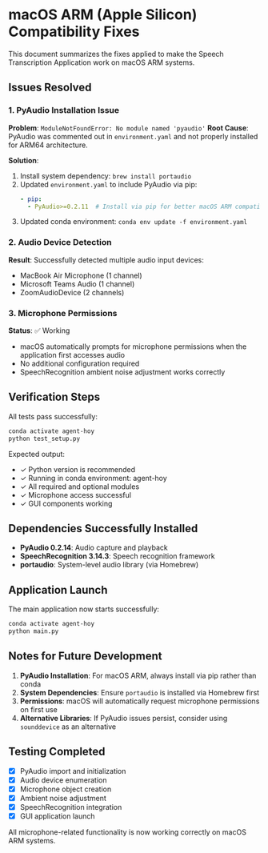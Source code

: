 # macOS ARM (Apple Silicon) Compatibility Fixes

This document summarizes the fixes applied to make the Speech Transcription Application work on macOS ARM systems.

## Issues Resolved

### 1. PyAudio Installation Issue
**Problem**: `ModuleNotFoundError: No module named 'pyaudio'`
**Root Cause**: PyAudio was commented out in `environment.yaml` and not properly installed for ARM64 architecture.

**Solution**:
1. Install system dependency: `brew install portaudio`
2. Updated `environment.yaml` to include PyAudio via pip:
   ```yaml
   - pip:
     - PyAudio>=0.2.11  # Install via pip for better macOS ARM compatibility
   ```
3. Updated conda environment: `conda env update -f environment.yaml`

### 2. Audio Device Detection
**Result**: Successfully detected multiple audio input devices:
- MacBook Air Microphone (1 channel)
- Microsoft Teams Audio (1 channel) 
- ZoomAudioDevice (2 channels)

### 3. Microphone Permissions
**Status**: ✅ Working
- macOS automatically prompts for microphone permissions when the application first accesses audio
- No additional configuration required
- SpeechRecognition ambient noise adjustment works correctly

## Verification Steps

All tests pass successfully:
```bash
conda activate agent-hoy
python test_setup.py
```

Expected output:
- ✓ Python version is recommended  
- ✓ Running in conda environment: agent-hoy
- ✓ All required and optional modules
- ✓ Microphone access successful
- ✓ GUI components working

## Dependencies Successfully Installed

- **PyAudio 0.2.14**: Audio capture and playback
- **SpeechRecognition 3.14.3**: Speech recognition framework
- **portaudio**: System-level audio library (via Homebrew)

## Application Launch

The main application now starts successfully:
```bash
conda activate agent-hoy
python main.py
```

## Notes for Future Development

1. **PyAudio Installation**: For macOS ARM, always install via pip rather than conda
2. **System Dependencies**: Ensure `portaudio` is installed via Homebrew first
3. **Permissions**: macOS will automatically request microphone permissions on first use
4. **Alternative Libraries**: If PyAudio issues persist, consider using `sounddevice` as an alternative

## Testing Completed

- [x] PyAudio import and initialization
- [x] Audio device enumeration
- [x] Microphone object creation
- [x] Ambient noise adjustment
- [x] SpeechRecognition integration
- [x] GUI application launch

All microphone-related functionality is now working correctly on macOS ARM systems.
